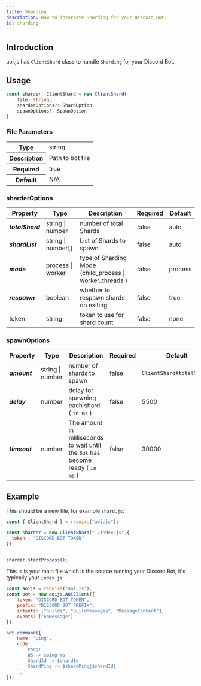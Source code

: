 ```yaml
---
title: Sharding
description: How to intergate Sharding for your Discord Bot.
id: sharding
---
```


## Introduction

aoi.js has `ClientShard` class to handle `Sharding` for your Discord Bot.

## Usage

```ts
const sharder: ClientShard = new ClientShard(
    file: string,
    sharderOptions?: ShardOption,
    spawnOptions?: SpawnOption
)
```

### File Parameters

<table>
  <tr>
    <th>Type</th>
    <td>string</td>
  </tr>
  <tr>
    <th>Description</th>
    <td>Path to bot file</td>
  </tr>
    <tr>
    <th>Required</th>
    <td>true</td>
  </tr>
  <tr>
    <th>Default</th>
    <td>N/A</td>
  </tr>
</table>

### sharderOptions

| Property         | Type               | Description                                              | Required | Default |
| ---------------- | ------------------ | -------------------------------------------------------- | -------- | ------- |
| **_totalShard_** | string \| number   | number of total Shards                                   | false       | auto    |
| **_shardList_**  | string \| number[] | List of Shards to spawn                                  | false       | auto    |
| **_mode_**       | process \| worker  | type of Sharding Mode (child_process \| worker_threads ) | false       | process |
| **_respawn_**    | boolean            | whether to respawn shards on exiting                     | false       | true    |
| token            | string             | token to use for shard count                             | false       | none    |

### spawnOptions

| Property      | Type             | Description                                                                     | Required | Default                   |
| ------------- | ---------------- | ------------------------------------------------------------------------------- | -------- | ------------------------- |
| **_amount_**  | string \| number | number of shards to spawn                                                       | false       | `ClientShard#totalShards` |
| **_delay_**   | number           | delay for spawning each shard ( `in ms` )                                       | false       | 5500                      |
| **_timeout_** | number           | The amount in milliseconds to wait until the `Bot` has become ready ( `in ms` ) | false       | 30000                     |

## Example

This should be a new file, for example `shard.js`:

```js
const { ClientShard } = require("aoi.js");

const sharder = new ClientShard("./index.js",{
  token : "DISCORD BOT TOKEN"
});


sharder.startProcess();
```

This is is your main file which is the source running your Discord Bot, it's typically your `index.js`:

```js
const aoijs = require("aoi.js");
const bot = new aoijs.AoiClient({
    token: "DISCORD BOT TOKEN",
    prefix: "DISCORD BOT PREFIX",
    intents: ["Guilds", "GuildMessages", "MessageContent"],
    events: ["onMessage"]
});

bot.command({
    name: "ping",
    code: `
        Pong!
        WS -> $ping ms
        ShardId -> $shardId
        ShardPing -> $shardPing[$shardId]
    `,
});
```
